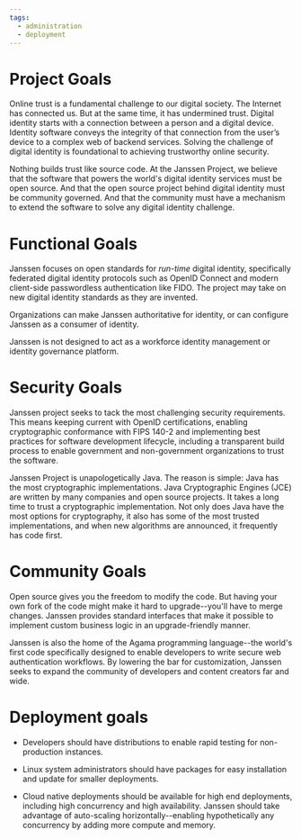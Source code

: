 ```yaml
---
tags:
  - administration
  - deployment
---
```


# Project Goals

Online trust is a fundamental challenge to our digital society. The Internet has connected us. But at the same time, it has undermined trust. Digital identity starts with a connection between a person and a digital device. Identity software conveys the integrity of that connection from the user’s device to a complex web of backend services. Solving the challenge of digital identity is foundational to achieving trustworthy online security.

Nothing builds trust like source code. At the Janssen Project, we believe that
the software that powers the world's digital identity services must be open
source. And that the open source project behind digital identity must be
community governed. And that the community must have a mechanism to extend the
software to solve any digital identity challenge.

# Functional Goals

Janssen focuses on open standards for *run-time* digital identity, specifically federated digital identity protocols such as OpenID Connect and modern
client-side passwordless authentication like FIDO. The project may take on new digital identity standards as they are invented.

Organizations can make Janssen authoritative for identity, or can configure
Janssen as a consumer of identity.

Janssen is not designed to act as a workforce identity management or identity
governance platform.

# Security Goals

Janssen project seeks to tack the most challenging security requirements. This means keeping current with OpenID certifications, enabling cryptographic conformance with FIPS 140-2 and implementing best practices for software development lifecycle, including a transparent build process to enable
government and non-government organizations to trust the software.

Janssen Project is unapologetically Java. The reason is simple: Java has the
most cryptographic implementations. Java Cryptographic Engines (JCE) are
written by many companies and open source projects. It takes a long time
to trust a cryptographic implementation. Not only does Java have the most
options for cryptography, it also has some of the most trusted implementations,
and when new algorithms are announced, it frequently has code first.

# Community Goals

Open source gives you the freedom to modify the code. But having your own fork
of the code might make it hard to upgrade--you'll have to merge changes. Janssen provides standard interfaces that make it possible to implement custom business logic in an upgrade-friendly manner.

Janssen is also the home of the Agama programming language--the world's first
code specifically designed to enable developers to write secure web
authentication workflows. By lowering the bar for customization, Janssen seeks to expand the community of developers and content creators far and wide.

# Deployment goals

* Developers should have distributions to enable rapid testing
for non-production instances.

* Linux system administrators should have packages for easy installation
and update for smaller deployments.

* Cloud native deployments should be available for high end deployments,
including high concurrency and high availability. Janssen should take
advantage of auto-scaling horizontally--enabling hypothetically any concurrency
by adding more compute and memory.
